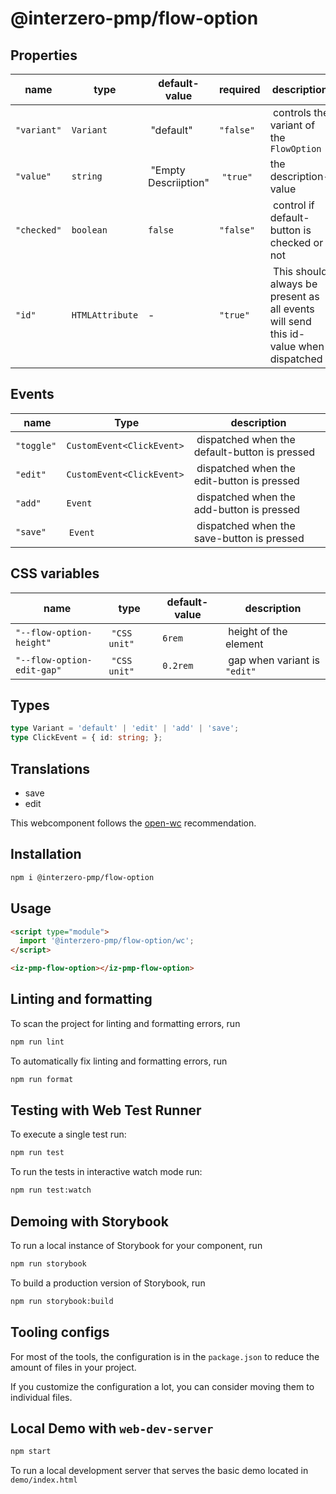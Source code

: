 # @interzero-pmp/flow-option

## Properties
| name | type | default-value | required | description |
|------|------|---------------|----------|-------------|
| `"variant"` | `Variant` | "default" | `"false"` | controls the variant of the `FlowOption` |
| `"value"` | `string`| "Empty Descriiption" | `"true"` | the description-value |
| `"checked"` | `boolean` | `false` | `"false"` | control if default-button is checked or not |
| `"id"` | `HTMLAttribute` | - | `"true"` | This should always be present as all events will send this id-value when dispatched |

## Events 
| name | Type | description |
|-------|------|-------------|
| `"toggle"` | `CustomEvent<ClickEvent>` | dispatched when the default-button is pressed |
| `"edit"` | `CustomEvent<ClickEvent>` | dispatched when the edit-button is pressed |
| `"add"` | `Event` | dispatched when the add-button is pressed |
| `"save"` | `Event` | dispatched when the save-button is pressed |

## CSS variables
| name | type | default-value | description |
|------|------|---------------|-------------|
| `"--flow-option-height"` | `"CSS unit"` | `6rem` | height of the element | 
| `"--flow-option-edit-gap"` | `"CSS unit"` | `0.2rem` | gap when variant is `"edit"` |

## Types
```typescript
type Variant = 'default' | 'edit' | 'add' | 'save';
type ClickEvent = { id: string; };
```

## Translations
- save
- edit 

This webcomponent follows the [open-wc](https://github.com/open-wc/open-wc) recommendation.

## Installation

```bash
npm i @interzero-pmp/flow-option
```

## Usage

```html
<script type="module">
  import '@interzero-pmp/flow-option/wc';
</script>

<iz-pmp-flow-option></iz-pmp-flow-option>
```

## Linting and formatting

To scan the project for linting and formatting errors, run

```bash
npm run lint
```

To automatically fix linting and formatting errors, run

```bash
npm run format
```

## Testing with Web Test Runner

To execute a single test run:

```bash
npm run test
```

To run the tests in interactive watch mode run:

```bash
npm run test:watch
```

## Demoing with Storybook

To run a local instance of Storybook for your component, run

```bash
npm run storybook
```

To build a production version of Storybook, run

```bash
npm run storybook:build
```


## Tooling configs

For most of the tools, the configuration is in the `package.json` to reduce the amount of files in your project.

If you customize the configuration a lot, you can consider moving them to individual files.

## Local Demo with `web-dev-server`

```bash
npm start
```

To run a local development server that serves the basic demo located in `demo/index.html`
